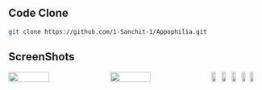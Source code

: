   

## Code Clone
```bash
git clone https://github.com/1-Sanchit-1/Appophilia.git

```
## ScreenShots 
<div style="display:flex">
<img src="https://user-images.githubusercontent.com/95677816/219655812-df9b4b1f-b26d-421b-89da-33c1aca2c11c.jpeg" height="10%" width="40%" ><img>
<img src="https://user-images.githubusercontent.com/95677816/219655812-df9b4b1f-b26d-421b-89da-33c1aca2c11c.jpeg" height="10%" width="40%" ><img>
<div>
  <div style="display:flex">   
<img src="https://user-images.githubusercontent.com/95677816/219655784-35dea530-14ba-4846-a8ec-a08c9dec85d2.jpeg" height="10%" width="40%"><img> 
<img scr="https://user-images.githubusercontent.com/95677816/219656138-648f7b87-bc2d-4a44-bb85-ffd584fb165b.jpeg" height="10%" width="40%"><img>
<div>
<div style="display:flex">
<img src="https://user-images.githubusercontent.com/95677816/219655935-37e4d242-da88-4864-9169-b02d8a9cabd5.jpeg" height="10%" width="40%"><img>
<img src="https://user-images.githubusercontent.com/95677816/219655893-f60b91d4-0f61-4df7-914d-d461469f912c.jpeg" height="10%" width="40%"><img>
<div>
<div style="display:flex">
<img src="https://user-images.githubusercontent.com/95677816/219655957-a1354b11-2e85-4ecd-9b0f-d3d30c4f271c.jpeg" height="10%" width="40%"><img>
<img src="https://user-images.githubusercontent.com/95677816/219655861-76c1c267-8ed5-4360-a194-6ea7ae88ea6f.jpeg" height="10%" width="40%"><img>
<div>
